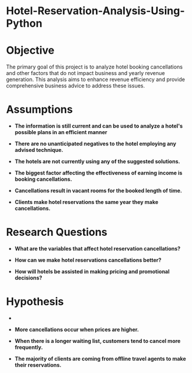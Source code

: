 # Hotel-Reservation-Analysis-Using-Python
# Objective

The primary goal of this project is to analyze hotel booking cancellations and other factors that do not impact business and yearly revenue generation. This analysis aims to enhance revenue efficiency and provide comprehensive business advice to address these issues.

# Assumptions
<ul>
  <li style="list-style-type: disc; font-weight: bold;">The information is still current and can be used to analyze a hotel's possible plans in an efficient manner</li>
</ul>
<ul>
  <li style="list-style-type: disc; font-weight: bold;">There are no unanticipated negatives to the hotel employing any advised technique.</li>
 </ul>
<ul>
  <li style="list-style-type: disc; font-weight: bold;">The hotels are not currently using any of the suggested solutions.</li> 
</ul>
<ul>
  <li style="list-style-type: disc; font-weight: bold;">The biggest factor affecting the effectiveness of earning income is booking cancellations.</li>
 </ul>
<ul>
  <li style="list-style-type: disc; font-weight: bold;">Cancellations result in vacant rooms for the booked length of time.</li>
</ul>
<ul>
  <li style="list-style-type: disc; font-weight: bold;">Clients make hotel reservations the same year they make cancellations.</li>
</ul>

# Research Questions
<ul>
  <li style="list-style-type: disc; font-weight: bold;">What are the variables that affect hotel reservation cancellations?</li>
</ul>
<ul>
  <li style="list-style-type: disc; font-weight: bold;">How can we make hotel reservations cancellations better?</li>
</ul>
<ul>
  <li style="list-style-type: disc; font-weight: bold;">How will hotels be assisted in making pricing and promotional decisions?</li>
</ul>

# Hypothesis

<ul>
  <li style="list-style-type: disc; font-weight: bold;"></li>
</ul>
<ul>
  <li style="list-style-type: disc; font-weight: bold;">More cancellations occur when prices are higher.</li>
</ul>
<ul>
  <li style="list-style-type: disc; font-weight: bold;">When there is a longer waiting list, customers tend to cancel more frequently.</li>
</ul>

<ul>
  <li style="list-style-type: disc; font-weight: bold;">The majority of clients are coming from offline travel agents to make their reservations.</li>
</ul>


















